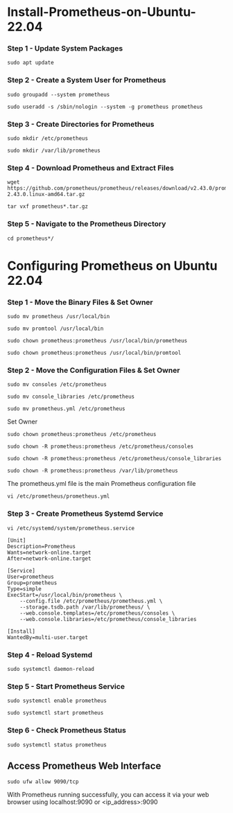 # Install-Prometheus-on-Ubuntu-22.04

### Step 1 - Update System Packages
```
sudo apt update
```
### Step 2 - Create a System User for Prometheus
```
sudo groupadd --system prometheus
```
```
sudo useradd -s /sbin/nologin --system -g prometheus prometheus
```
### Step 3 - Create Directories for Prometheus
```
sudo mkdir /etc/prometheus
```
```
sudo mkdir /var/lib/prometheus
```
### Step 4 - Download Prometheus and Extract Files
```
wget https://github.com/prometheus/prometheus/releases/download/v2.43.0/prometheus-2.43.0.linux-amd64.tar.gz
```
```
tar vxf prometheus*.tar.gz
```
### Step 5 - Navigate to the Prometheus Directory
```
cd prometheus*/
```
# Configuring Prometheus on Ubuntu 22.04

### Step 1 - Move the Binary Files & Set Owner
```
sudo mv prometheus /usr/local/bin
```
```
sudo mv promtool /usr/local/bin
```
```
sudo chown prometheus:prometheus /usr/local/bin/prometheus
```
```
sudo chown prometheus:prometheus /usr/local/bin/promtool
```
### Step 2 - Move the Configuration Files & Set Owner
```
sudo mv consoles /etc/prometheus
```
```
sudo mv console_libraries /etc/prometheus
```
```
sudo mv prometheus.yml /etc/prometheus
```
Set Owner
```
sudo chown prometheus:prometheus /etc/prometheus
```
```
sudo chown -R prometheus:prometheus /etc/prometheus/consoles
```
```
sudo chown -R prometheus:prometheus /etc/prometheus/console_libraries
```
```
sudo chown -R prometheus:prometheus /var/lib/prometheus
```
The prometheus.yml file is the main Prometheus configuration file
```
vi /etc/prometheus/prometheus.yml
```
### Step 3 - Create Prometheus Systemd Service
```
vi /etc/systemd/system/prometheus.service
```
```
[Unit]
Description=Prometheus
Wants=network-online.target
After=network-online.target

[Service]
User=prometheus
Group=prometheus
Type=simple
ExecStart=/usr/local/bin/prometheus \
    --config.file /etc/prometheus/prometheus.yml \
    --storage.tsdb.path /var/lib/prometheus/ \
    --web.console.templates=/etc/prometheus/consoles \
    --web.console.libraries=/etc/prometheus/console_libraries

[Install]
WantedBy=multi-user.target
```
### Step 4 - Reload Systemd
```
sudo systemctl daemon-reload
```
### Step 5 - Start Prometheus Service
```
sudo systemctl enable prometheus
```
```
sudo systemctl start prometheus
```
### Step 6 - Check Prometheus Status
```
sudo systemctl status prometheus
```

## Access Prometheus Web Interface
```
sudo ufw allow 9090/tcp
```
With Prometheus running successfully, you can access it via your web browser using localhost:9090 or <ip_address>:9090














